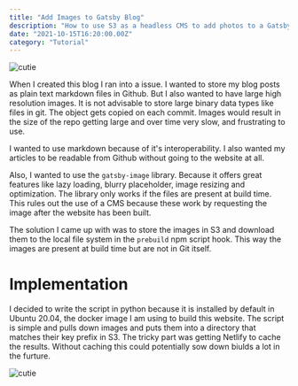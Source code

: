 ```yaml
---
title: "Add Images to Gatsby Blog"
description: "How to use S3 as a headless CMS to add photos to a Gatsby Blog."
date: "2021-10-15T16:20:00.00Z"
category: "Tutorial"
---
```


![cutie](./white-cat-on-trellis.jpg)

When I created this blog I ran into a issue. I wanted to store my blog posts as plain text markdown files in Github. But I also wanted to have large high resolution images. It is not advisable to store large binary data types like files in git. The object gets copied on each commit. Images would result in the size of the repo getting large and over time very slow, and frustrating to use.

I wanted to use markdown because of it's interoperability. I also wanted my articles to be readable from Github without going to the website at all.

Also, I wanted to use the `gatsby-image` library. Because it offers great features like lazy loading, blurry placeholder, image resizing and optimization. The library only works if the files are present at build time. This rules out the use of a CMS because these work by requesting the image after the website has been built.

The solution I came up with was to store the images in S3 and download them to the local file system in the `prebuild` npm script hook. This way the images are present at build time but are not in Git itself. 

# Implementation

I decided to write the script in python because it is installed by default in Ubuntu 20.04, the docker image I am using to build this website. The script is simple and pulls down images and puts them into a directory that matches their key prefix in S3. The tricky part was getting Netlify to cache the results. Without caching this could potentially sow down biulds a lot in the furture.

![cutie](./cat-twins.jpg)


